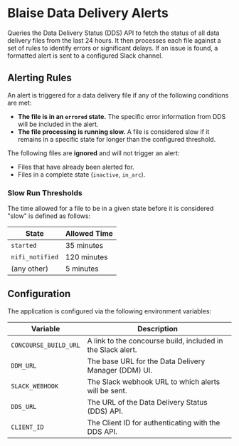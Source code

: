 # Blaise Data Delivery Alerts

Queries the Data Delivery Status (DDS) API to fetch the status of all data delivery files from the last 24 hours. It then processes each file against a set of rules to identify errors or significant delays. If an issue is found, a formatted alert is sent to a configured Slack channel.

## Alerting Rules

An alert is triggered for a data delivery file if any of the following conditions are met:

- **The file is in an `errored` state.** The specific error information from DDS will be included in the alert.
- **The file processing is running slow.** A file is considered slow if it remains in a specific state for longer than the configured threshold.

The following files are **ignored** and will not trigger an alert:
- Files that have already been alerted for.
- Files in a complete state (`inactive`, `in_arc`).

### Slow Run Thresholds

The time allowed for a file to be in a given state before it is considered "slow" is defined as follows:

| State         | Allowed Time |
|---------------|--------------|
| `started`     | 35 minutes   |
| `nifi_notified` | 120 minutes  |
| (any other)   | 5 minutes    |

## Configuration

The application is configured via the following environment variables:

| Variable            | Description                                                       |
|---------------------|-------------------------------------------------------------------|
| `CONCOURSE_BUILD_URL` | A link to the concourse build, included in the Slack alert.       |
| `DDM_URL`             | The base URL for the Data Delivery Manager (DDM) UI.              |
| `SLACK_WEBHOOK`       | The Slack webhook URL to which alerts will be sent.               |
| `DDS_URL`             | The URL of the Data Delivery Status (DDS) API.                    |
| `CLIENT_ID`           | The Client ID for authenticating with the DDS API.                |
